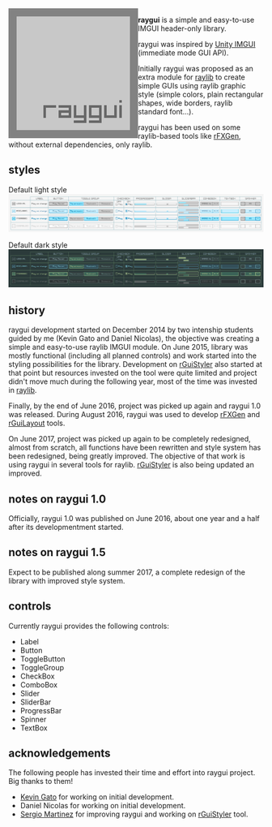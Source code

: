 <img align="left" src="logo/logo256x256.png" width=256>

**raygui** is a simple and easy-to-use IMGUI header-only library.

raygui was inspired by [Unity IMGUI](https://docs.unity3d.com/Manual/GUIScriptingGuide.html) (immediate mode GUI API).

Initially raygui was proposed as an extra module for [raylib](https://github.com/raysan5/raylib) to create simple GUIs using raylib graphic style (simple colors, plain rectangular shapes, wide borders, raylib standard font...). 

raygui has been used on some raylib-based tools like [rFXGen](https://github.com/raysan5/rFXGen), without external dependencies, only raylib.

##  styles
Default light style
![raygui light design](design/raygui_style_table_light_REV6.png)

Default dark style
![raygui dark design](design/raygui_style_table_dark_REV5.png)

## history
raygui development started on December 2014 by two intenship students guided by me (Kevin Gato and Daniel Nicolas), the objective was creating a simple and easy-to-use raylib IMGUI module. On June 2015, library was mostly functional (including all planned controls) and work started into the styling possibilities for the library. Development on [rGuiStyler](https://github.com/raysan5/raygui/tree/master/tools/rGuiStyler) also started at that point but resources invested on the tool were quite limited and project didn't move much during the following year, most of the time was invested in [raylib](https://github.com/raysan5/raylib).

Finally, by the end of June 2016, project was picked up again and raygui 1.0 was released. During August 2016, raygui was used to develop [rFXGen](https://github.com/raysan5/rFXGen) and [rGuiLayout](https://github.com/raysan5/raygui/tree/master/tools/rGuiLayout) tools. 

On June 2017, project was picked up again to be completely redesigned, almost from scratch, all functions have been rewritten and style system has been redesigned, being greatly improved. The objective of that work is using raygui in several tools for raylib. [rGuiStyler](https://github.com/raysan5/raygui/tree/master/tools/rGuiStyler) is also being updated an improved.

## notes on raygui 1.0
Officially, raygui 1.0 was published on June 2016, about one year and a half after its developmentment started.

## notes on raygui 1.5
Expect to be published along summer 2017, a complete redesign of the library with improved style system.

## controls
Currently raygui provides the following controls:
 - Label
 - Button
 - ToggleButton
 - ToggleGroup
 - CheckBox
 - ComboBox
 - Slider
 - SliderBar
 - ProgressBar
 - Spinner
 - TextBox

## acknowledgements
The following people has invested their time and effort into raygui project. Big thanks to them!

 - [Kevin Gato](https://github.com/Gatonevermind) for working on initial development.
 - Daniel Nicolas  for working on initial development.
 - [Sergio Martinez](https://github.com/anidealgift) for improving raygui and working on [rGuiStyler](https://github.com/raysan5/raygui/tree/master/tools/rGuiStyler) tool.
